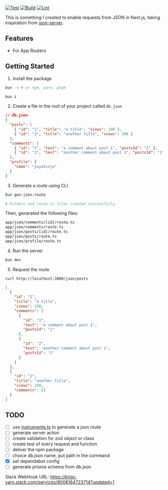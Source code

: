 [![Test](https://github.com/yuyakinjo/next-json-server/actions/workflows/test.yml/badge.svg)](https://github.com/yuyakinjo/next-json-server/actions/workflows/test.yml)
[![Build](https://github.com/yuyakinjo/next-json-server/actions/workflows/build.yml/badge.svg)](https://github.com/yuyakinjo/next-json-server/actions/workflows/build.yml)
[![Lint](https://github.com/yuyakinjo/next-json-server/actions/workflows/lint.yml/badge.svg)](https://github.com/yuyakinjo/next-json-server/actions/workflows/lint.yml)

This is something I created to enable requests from JSON in Next.js, taking inspiration from [json-server](https://github.com/typicode/json-server).

## Features

- For App Routers

## Getting Started

1. Install the package

```bash
bun -v # or npm, yarn, pnpm

bun i
```

2. Create a file in the root of your project called `db.json`

```json:db.json
// db.json
{
  "posts": [
    { "id": "1", "title": "a title", "views": 100 },
    { "id": "2", "title": "another title", "views": 200 }
  ],
  "comments": [
    { "id": "1", "text": "a comment about post 1", "postsId": "1" },
    { "id": "2", "text": "another comment about post 1", "postsId": "1" }
  ],
  "profile": {
    "name": "yuyakinjo"
  }
}
```

3. Generate a route using CLI

```bash
bun gen:json:route

# Folders and route.ts files created successfully.
```

Then, genarated the following files:

```bash
app/json/comments/[id]/route.ts
app/json/comments/route.ts
app/json/posts/[id]/route.ts
app/json/posts/route.ts
app/json/profile/route.ts
```

4. Run the server

```bash
bun dev
```

5. Request the route

```bash
curl http://localhost:3000/json/posts
```

```json:response.json
[
  {
    "id": "1",
    "title": "a title",
    "views": 100,
    "comments": [
      {
        "id": "1",
        "text": "a comment about post 1",
        "postsId": "1"
      },
      {
        "id": "2",
        "text": "another comment about post 1",
        "postsId": "1"
      }
    ]
  },
  {
    "id": "2",
    "title": "another title",
    "views": 200,
    "comments": []
  }
]
```

## TODO

- [ ] use [instruments.ts](https://nextjs.org/docs/app/building-your-application/optimizing/instrumentation) to generate a json route
- [ ] generate server action
- [ ] create validation for zod object or class
- [ ] create test of every request and function
- [ ] deliver the npm package
- [ ] choice db.json name, put path in the command
- [x] set dependabot config
- [ ] generate prisma schema from db.json

Slack WebHook URL: <https://kinjo-yarn.slack.com/services/8008164723714?updated=1>
